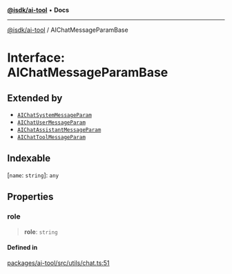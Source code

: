 [**@isdk/ai-tool**](../README.md) • **Docs**

***

[@isdk/ai-tool](../globals.md) / AIChatMessageParamBase

# Interface: AIChatMessageParamBase

## Extended by

- [`AIChatSystemMessageParam`](AIChatSystemMessageParam.md)
- [`AIChatUserMessageParam`](AIChatUserMessageParam.md)
- [`AIChatAssistantMessageParam`](AIChatAssistantMessageParam.md)
- [`AIChatToolMessageParam`](AIChatToolMessageParam.md)

## Indexable

 \[`name`: `string`\]: `any`

## Properties

### role

> **role**: `string`

#### Defined in

[packages/ai-tool/src/utils/chat.ts:51](https://github.com/isdk/ai-tool.js/blob/5f9f0083c734722103ff5468e424b48c212a55f0/src/utils/chat.ts#L51)
